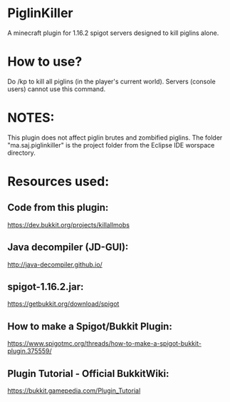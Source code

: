 # PiglinKiller
A minecraft plugin for 1.16.2 spigot servers designed to kill piglins alone.

# How to use?
Do /kp to kill all piglins (in the player's current world).
Servers (console users) cannot use this command.

# NOTES:
This plugin does not affect piglin brutes and zombified piglins.
The folder "ma.saj.piglinkiller" is the project folder from the Eclipse IDE worspace directory.

# Resources used:
## Code from this plugin:
https://dev.bukkit.org/projects/killallmobs
## Java decompiler (JD-GUI):
http://java-decompiler.github.io/
## spigot-1.16.2.jar:
https://getbukkit.org/download/spigot
## How to make a Spigot/Bukkit Plugin:
https://www.spigotmc.org/threads/how-to-make-a-spigot-bukkit-plugin.375559/
## Plugin Tutorial - Official BukkitWiki:
https://bukkit.gamepedia.com/Plugin_Tutorial
